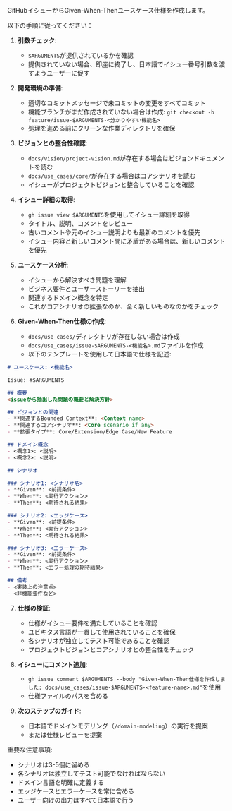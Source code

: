 GitHubイシューからGiven-When-Thenユースケース仕様を作成します。

以下の手順に従ってください：

1. **引数チェック**:
   - `$ARGUMENTS`が提供されているかを確認
   - 提供されていない場合、即座に終了し、日本語でイシュー番号引数を渡すようユーザーに促す

2. **開発環境の準備**:
   - 適切なコミットメッセージで未コミットの変更をすべてコミット
   - 機能ブランチがまだ作成されていない場合は作成:
     `git checkout -b feature/issue-$ARGUMENTS-<分かりやすい機能名>`
   - 処理を進める前にクリーンな作業ディレクトリを確保

3. **ビジョンとの整合性確認**:
   - `docs/vision/project-vision.md`が存在する場合はビジョンドキュメントを読む
   - `docs/use_cases/core/`が存在する場合はコアシナリオを読む
   - イシューがプロジェクトビジョンと整合していることを確認

4. **イシュー詳細の取得**:
   - `gh issue view $ARGUMENTS`を使用してイシュー詳細を取得
   - タイトル、説明、コメントをレビュー
   - 古いコメントや元のイシュー説明よりも最新のコメントを優先
   - イシュー内容と新しいコメント間に矛盾がある場合は、新しいコメントを優先

5. **ユースケース分析**:
   - イシューから解決すべき問題を理解
   - ビジネス要件とユーザーストーリーを抽出
   - 関連するドメイン概念を特定
   - これがコアシナリオの拡張なのか、全く新しいものなのかをチェック

6. **Given-When-Then仕様の作成**:
   - `docs/use_cases/`ディレクトリが存在しない場合は作成
   - `docs/use_cases/issue-$ARGUMENTS-<機能名>.md`ファイルを作成
   - 以下のテンプレートを使用して日本語で仕様を記述:

```markdown
# ユースケース: <機能名>

Issue: #$ARGUMENTS

## 概要
<issueから抽出した問題の概要と解決方針>

## ビジョンとの関連
- **関連するBounded Context**: <Context name>
- **関連するコアシナリオ**: <Core scenario if any>
- **拡張タイプ**: Core/Extension/Edge Case/New Feature

## ドメイン概念
- <概念1>: <説明>
- <概念2>: <説明>

## シナリオ

### シナリオ1: <シナリオ名>
- **Given**: <前提条件>
- **When**: <実行アクション>
- **Then**: <期待される結果>

### シナリオ2: <エッジケース>
- **Given**: <前提条件>
- **When**: <実行アクション>
- **Then**: <期待される結果>

### シナリオ3: <エラーケース>
- **Given**: <前提条件>
- **When**: <実行アクション>
- **Then**: <エラー処理の期待結果>

## 備考
- <実装上の注意点>
- <非機能要件など>
```

7. **仕様の検証**:
   - 仕様がイシュー要件を満たしていることを確認
   - ユビキタス言語が一貫して使用されていることを確保
   - 各シナリオが独立してテスト可能であることを確認
   - プロジェクトビジョンとコアシナリオとの整合性をチェック

8. **イシューにコメント追加**:
   - `gh issue comment $ARGUMENTS --body "Given-When-Then仕様を作成しました: docs/use_cases/issue-$ARGUMENTS-<feature-name>.md"`を使用
   - 仕様ファイルのパスを含める

9. **次のステップのガイド**:
   - 日本語でドメインモデリング（`/domain-modeling`）の実行を提案
   - または仕様レビューを提案

重要な注意事項:
- シナリオは3-5個に留める
- 各シナリオは独立してテスト可能でなければならない
- ドメイン言語を明確に定義する
- エッジケースとエラーケースを常に含める
- ユーザー向けの出力はすべて日本語で行う